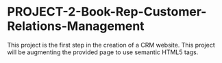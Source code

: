 # PROJECT-2-Book-Rep-Customer-Relations-Management
This project is the first step in the creation of a CRM website. This project will be augmenting the provided page to use semantic HTML5 tags.
